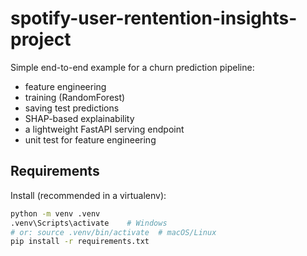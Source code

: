 # spotify-user-rentention-insights-project

Simple end-to-end example for a churn prediction pipeline:
- feature engineering
- training (RandomForest)
- saving test predictions
- SHAP-based explainability
- a lightweight FastAPI serving endpoint
- unit test for feature engineering

## Requirements

Install (recommended in a virtualenv):

```bash
python -m venv .venv
.venv\Scripts\activate    # Windows
# or: source .venv/bin/activate  # macOS/Linux
pip install -r requirements.txt

